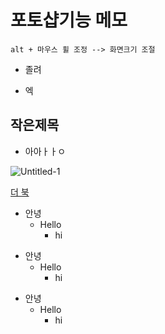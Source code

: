 # 포토샵기능 메모

```
alt + 마우스 휠 조정 --> 화면크기 조절
```

* 졸려
- 엑

## 작은제목

* 아아ㅏㅏㅇ


![Untitled-1](https://user-images.githubusercontent.com/129017020/229425295-8a0f778d-1647-43b3-b840-3babb9115d69.jpg)

[더 북](https://thebook.io/080313/)


+ 안녕
  + Hello
    + hi


* 안녕
  * Hello
    * hi

- 안녕
  - Hello
    - hi
